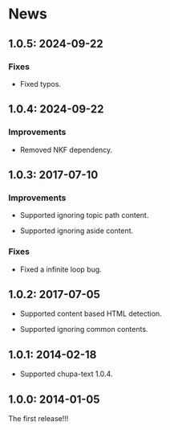 # News

## 1.0.5: 2024-09-22

### Fixes

  * Fixed typos.

## 1.0.4: 2024-09-22

### Improvements

  * Removed NKF dependency.

## 1.0.3: 2017-07-10

### Improvements

  * Supported ignoring topic path content.

  * Supported ignoring aside content.

### Fixes

  * Fixed a infinite loop bug.

## 1.0.2: 2017-07-05

  * Supported content based HTML detection.

  * Supported ignoring common contents.

## 1.0.1: 2014-02-18

  * Supported chupa-text 1.0.4.

## 1.0.0: 2014-01-05

The first release!!!
